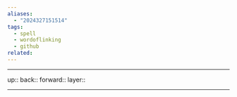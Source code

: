 ```yaml
---
aliases:
  - "2024327151514"
tags:
  - spell
  - wordoflinking
  - github
related:
---
```




***

up:: 
back:: 
forward:: 
layer:: 

***
